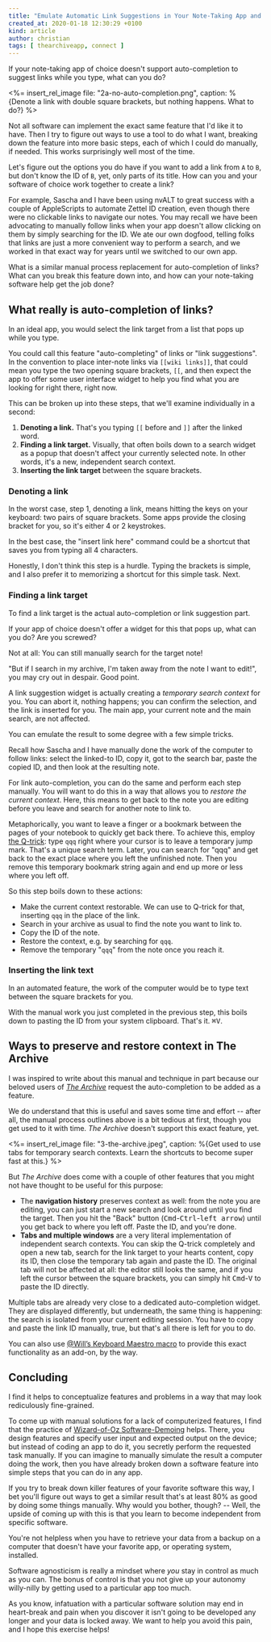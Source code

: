 ```yaml
---
title: "Emulate Automatic Link Suggestions in Your Note-Taking App and The Archive"
created_at: 2020-01-18 12:30:29 +0100
kind: article
author: christian
tags: [ thearchiveapp, connect ]
---
```


If your note-taking app of choice doesn't support auto-completion to suggest links while you type, what can you do?

<%= insert_rel_image file: "2a-no-auto-completion.png", caption: %{Denote a link with double square brackets, but nothing happens. What to do?} %>

Not all software can implement the exact same feature that I'd like it to have. Then I try to figure out ways to use a tool to do what I want, breaking down the feature into more basic steps, each of which I could do manually, if needed. This works surprisingly well most of the time.

Let's figure out the options you do have if you want to add a link from `A` to `B`, but don't know the ID of `B`, yet, only parts of its title. How can you and your software of choice work together to create a link?

For example, Sascha and I have been using nvALT to great success with a couple of AppleScripts to automate Zettel ID creation, even though there were no clickable links to navigate our notes. You may recall we have been advocating to manually follow links when your app doesn't allow clicking on them by simply searching for the ID. We ate our own dogfood, telling folks that links are just a more convenient way to perform a search, and we worked in that exact way for years until we switched to our own app.

What is a similar manual process replacement for auto-completion of links? What can you break this feature down into, and how can your note-taking software help get the job done?

## What really is auto-completion of links?

In an ideal app, you would select the link target from a list that pops up while you type.

You could call this feature "auto-completing" of links or "link suggestions". In the convention to place inter-note links via `[[wiki links]]`, that could mean you type the two opening square brackets, `[[`, and then expect the app to offer some user interface widget to help you find what you are looking for right there, right now.

This can be broken up into these steps, that we'll examine individually in a second:

1. **Denoting a link.** That's you typing `[[` before and `]]` after the linked word.
2. **Finding a link target.** Visually, that often boils down to a search widget as a popup that doesn't affect your currently selected note. In other words, it's a new, independent search context.
3. **Inserting the link target** between the square brackets.

### Denoting a link

In the worst case, step 1, denoting a link, means hitting the keys on your keyboard: two pairs of square brackets. Some apps provide the closing bracket for you, so it's either 4 or 2 keystrokes.

In the best case, the "insert link here" command could be a shortcut that saves you from typing all 4 characters. 

Honestly, I don't think this step is a hurdle. Typing the brackets is simple, and I also prefer it to memorizing a shortcut for this simple task. Next.

### Finding a link target

To find a link target is the actual auto-completion or link suggestion part. 

If your app of choice doesn't offer a widget for this that pops up, what can you do? Are you screwed? 

Not at all: You can still manually search for the target note!

"But if I search in my archive, I'm taken away from the note I want to edit!", you may cry out in despair. Good point.

A link suggestion widget is actually creating a _temporary search context_ for you. You can abort it, nothing happens; you can confirm the selection, and the link is inserted for you. The main app, your current note and the main search, are not affected.

You can emulate the result to some degree with a few simple tricks.

Recall how Sascha and I have manually done the work of the computer to follow links: select the linked-to ID, copy it, got to the search bar, paste the copied ID, and then look at the resulting note. 

For link auto-completion, you can do the same and perform each step manually. You will want to do this in a way that allows you to _restore the current context_. Here, this means to get back to the note you are editing before you leave and search for another note to link to. 

Metaphorically, you want to leave a finger or a bookmark between the pages of your notebook to quickly get back there. To achieve this, employ [the Q-trick][qtrick]: type `qqq` right where your cursor is to leave a temporary jump mark. That's a unique search term. Later, you can search for "qqq" and get back to the exact place where you left the unfinished note. Then you remove this temporary bookmark string again and end up more or less where you left off.

So this step boils down to these actions:

- Make the current context restorable. We can use to Q-trick for that, inserting `qqq` in the place of the link.
- Search in your archive as usual to find the note you want to link to.
- Copy the ID of the note.
- Restore the context, e.g. by searching for `qqq`.
- Remove the temporary "`qqq`" from the note once you reach it.

### Inserting the link text

In an automated feature, the work of the computer would be to type text between the square brackets for you.

With the manual work you just completed in the previous step, this boils down to pasting the ID from your system clipboard. That's it. <kbd>⌘V</kbd>.

## Ways to preserve and restore context in The Archive

I was inspired to write about this manual and technique in part because our beloved users of _[The Archive](https://zettelkasten.de/the-archive/)_ request the auto-completion to be added as a feature. 

We do understand that this is useful and saves some time and effort -- after all, the manual process outlines above is a bit tedious at first, though you get used to it with time. _The Archive_ doesn't support this exact feature, yet.

<%= insert_rel_image file: "3-the-archive.jpeg", caption: %{Get used to use tabs for temporary search contexts. Learn the shortcuts to become super fast at this.} %>

But _The Archive_ does come with a couple of other features that you might not have thought to be useful for this purpose:

- The **navigation history** preserves context as well: from the note you are editing, you can just start a new search and look around until you find the target. Then you hit the "Back" button (<kbd>Cmd</kbd>-<kbd>Ctrl</kbd>-<kbd>left arrow</kbd>) until you get back to where you left off. Paste the ID, and you're done.
- **Tabs and multiple windows** are a very literal implementation of independent search contexts. You can skip the Q-trick completely and open a new tab, search for the link target to your hearts content, copy its ID, then close the temporary tab again and paste the ID. The original tab will not be affected at all: the editor still looks the same, and if you left the cursor between the square brackets, you can simply hit <kbd>Cmd</kbd>-<kbd>V</kbd> to paste the ID directly.

Multiple tabs are already very close to a dedicated auto-completion widget. They are displayed differently, but underneath, the same thing is happening: the search is isolated from your current editing session. You have to copy and paste the link ID manually, true, but that's all there is left for you to do.

<aside class="note">
  <p>
    You can also use <a href="https://forum.zettelkasten.de/discussion/comment/2516/#Comment_2516">@Will&rsquo;s Keyboard Maestro macro</a> to provide this exact functionality as an add-on, by the way.
  </p>
</aside>

## Concluding

I find it helps to conceptualize features and problems in a way that may look rediculously fine-grained.

To come up with manual solutions for a lack of computerized features, I find that the practice of [Wizard-of-Oz Software-Demoing](https://en.wikipedia.org/wiki/Wizard_of_Oz_experiment) helps. There, you design features and specify user input and expected output on the device; but instead of coding an app to do it, you secretly perform the requested task manually. If you can imagine to manually simulate the result a computer doing the work, then you have already broken down a software feature into simple steps that you can do in any app.

If you try to break down killer features of your favorite software this way, I bet you'll figure out ways to get a similar result that's at least 80% as good by doing some things manually. Why would you bother, though? -- Well, the upside of coming up with this is that you learn to become independent from specific software. 

You're not helpless when you have to retrieve your data from a backup on a computer that doesn't have your favorite app, or operating system, installed.

Software agnosticism is really a mindset where _you_ stay in control as much as you can. The bonus of control is that you not give up your autonomy willy-nilly by getting used to a particular app too much. 

As you know, infatuation with a particular software solution may end in heart-break and pain when you discover it isn't going to be developed any longer and your data is locked away. We want to help you avoid this pain, and I hope this exercise helps!

[qtrick]: https://www.kungfugrippe.com/post/453204090/q-trick
